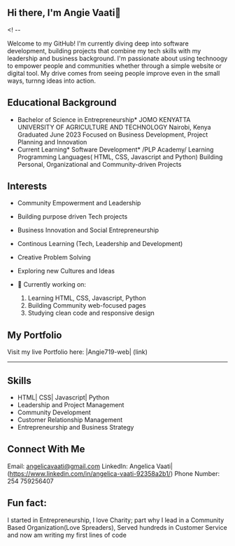 ## Hi there, I'm Angie Vaati👋
    
<! --

Welcome to my GitHub! I'm currently diving deep into software development, building projects that combine my tech skills with my leadership and business background. I'm passionate about using technoogy to empower people and communities whether through a simple website or digital tool. My drive comes from seeing people improve even in the small ways, turnng ideas into action.

## Educational Background
* Bachelor of Science in Entrepreneurship*
JOMO KENYATTA UNIVERSITY OF AGRICULTURE AND TECHNOLOGY
Nairobi, Kenya
Graduated June 2023
Focused on Business Development, Project Planning and Innovation
* Current Learning* Software Development*
/PLP Academy/
Learning Programming Languages( HTML, CSS, Javascript and Python)
Building Personal, Organizational and Community-driven Projects

## Interests
- Community Empowerment and Leadership
- Building purpose driven Tech projects
- Business Innovation and Social Entrepreneurship
- Continous Learning (Tech, Leadership and Development)
- Creative Problem Solving
- Exploring new Cultures and Ideas


- 🔭 Currently working on:
  1. Learning HTML, CSS, Javascript, Python
  2. Building Community web-focused pages
  3. Studying clean code and responsive design

 ## My Portfolio
 Visit my live Portfolio here: |Angie719-web| (link)
 
 ---
 
## Skills
 - HTML| CSS| Javascript| Python
 - Leadership and Project Management
 - Community Development
 - Customer Relationship Management
 - Entrepreneurship and Business Strategy


  
## Connect With Me
Email: angelicavaati@gmail.com
LinkedIn: Angelica Vaati| (https://www.linkedin.com/in/angelica-vaati-92358a2b1/)
Phone Number: 254 759256407
  
  
## Fun fact: 
I started in Entrepreneurship, I love Charity; part why I lead in a Community Based Organization(Love Spreaders), Served hundreds in Customer Service and now am writing my first lines of code
